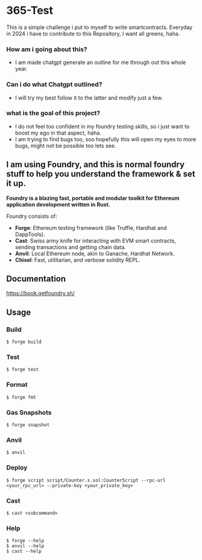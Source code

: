 # 365-Test
This is a simple challenge i put to myself to write smartcontracts. Everyday in 2024 i have to contribute to this Repository, I want all greens, haha.

### How am i going about this?
* I am made chatgpt generate an outline for me through out this whole year.

### Can i do what Chatgpt outlined?
* I will try my best follow it to the latter and modify just a few.

### what is the goal of this project?
* I do not feel too confident in my foundry testing skills, so i just want to boost my ego in that aspect, haha.
* I am trying to find bugs too, soo hopefully this will open my eyes to more bugs, might not be possible too lets see.





## I am using Foundry, and this is normal foundry stuff to help you understand the framework & set it up.

**Foundry is a blazing fast, portable and modular toolkit for Ethereum application development written in Rust.**

Foundry consists of:

-   **Forge**: Ethereum testing framework (like Truffle, Hardhat and DappTools).
-   **Cast**: Swiss army knife for interacting with EVM smart contracts, sending transactions and getting chain data.
-   **Anvil**: Local Ethereum node, akin to Ganache, Hardhat Network.
-   **Chisel**: Fast, utilitarian, and verbose solidity REPL.

## Documentation

https://book.getfoundry.sh/

## Usage

### Build

```shell
$ forge build
```

### Test

```shell
$ forge test
```

### Format

```shell
$ forge fmt
```

### Gas Snapshots

```shell
$ forge snapshot
```

### Anvil

```shell
$ anvil
```

### Deploy

```shell
$ forge script script/Counter.s.sol:CounterScript --rpc-url <your_rpc_url> --private-key <your_private_key>
```

### Cast

```shell
$ cast <subcommand>
```

### Help

```shell
$ forge --help
$ anvil --help
$ cast --help
```

